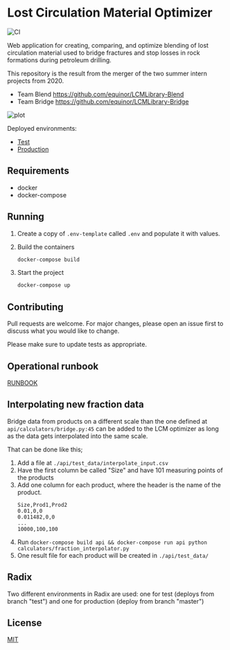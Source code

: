 # Lost Circulation Material Optimizer

![CI](https://github.com/equinor/lcm/workflows/CI/badge.svg)

Web application for creating, comparing, and optimize blending of lost circulation material used to bridge fractures and stop losses in rock formations during petroleum drilling.

This repository is the result from the merger of the two summer intern projects from 2020.

- Team Blend <https://github.com/equinor/LCMLibrary-Blend>
- Team Bridge <https://github.com/equinor/LCMLibrary-Bridge>

![plot](bridge-plot.png)

Deployed environments:
 - [Test](https://proxy-lost-circulation-material-test.radix.equinor.com)
 - [Production](https://lost-circulation-material.app.radix.equinor.com)

## Requirements

- docker
- docker-compose

## Running

1. Create a copy of `.env-template` called `.env` and populate it with values.
2. Build the containers

    ```sh
    docker-compose build
    ```

3. Start the project

    ```sh
    docker-compose up
    ```

## Contributing

Pull requests are welcome. For major changes, please open an issue first to discuss what you would like to change.

Please make sure to update tests as appropriate.

## Operational runbook

[RUNBOOK](runbook.md)

## Interpolating new fraction data

Bridge data from products on a different scale than the one defined at `api/calculators/bridge.py:45` can be added to
the LCM optimizer as long as the data gets interpolated into the same scale.

That can be done like this;

1. Add a file at `./api/test_data/interpolate_input.csv`
2. Have the first column be called "Size" and have 101 measuring points of the products
3. Add one column for each product, where the header is the name of the product.
    ```csv
    Size,Prod1,Prod2
    0.01,0,0
    0.011482,0,0
    ...
    10000,100,100
    ```
4. Run `docker-compose build api && docker-compose run api python calculators/fraction_interpolator.py`
5. One result file for each product will be created in `./api/test_data/`

## Radix
Two different environments in Radix are used: one for test (deploys from branch "test") and one for production (deploy from branch "master")

## License

[MIT](LICENSE)
